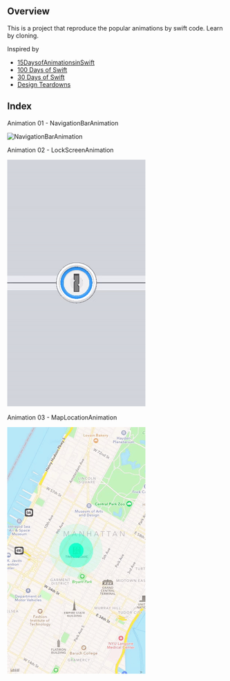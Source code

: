## Overview ##

This is a project that reproduce the popular animations by swift code. Learn by cloning.

Inspired by
- [15DaysofAnimationsinSwift](https://github.com/larrynatalicio/15DaysofAnimationsinSwift)
- [100 Days of Swift](http://samvlu.com/index.html)
- [30 Days of Swift](https://github.com/allenwong/30DaysofSwift)
- [Design Teardowns](http://designteardowns.com/)

## Index ##

Animation 01 - NavigationBarAnimation

![NavigationBarAnimation](NavigationBarAnimation/NavigationBarAnimation.gif)

Animation 02 - LockScreenAnimation

![LockScreenAnimation](LockScreenAnimation/LockScreenAnimation.gif)

Animation 03 - MapLocationAnimation

![MapLocationAnimation](MapLocationAnimation/MapLocationAnimation.gif)

